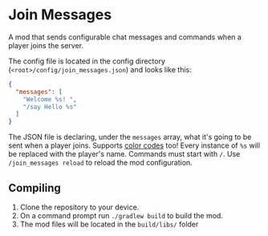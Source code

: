 # Join Messages

A mod that sends configurable chat messages and commands when a player joins the server.

The config file is located in the config directory (`<root>/config/join_messages.json`) and looks like this:

```JSON
{
  "messages": [
    "Welcome %s! ",
    "/say Hello %s"
  ]
}
```

The JSON file is declaring, under the `messages` array, what it's going to be sent when a player joins. Supports [color codes](https://minecraft.gamepedia.com/Formatting_codes#Color_codes) too! Every instance of `%s` will be replaced with the player's name.
Commands must start with `/`.
Use `/join_messages reload` to reload the mod configuration.

## Compiling

1. Clone the repository to your device.
2. On a command prompt run `./gradlew build` to build the mod.
3. The mod files will be located in the `build/libs/` folder
